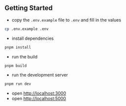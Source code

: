 ## Getting Started
- copy the `.env.example` file to `.env` and fill in the values

```bash
cp .env.example .env
```

- install dependencies

```bash
pnpm install
```

- run the build

```bash
pnpm build
```

- run the development server

```bash
pnpm run dev
```

- open [http://localhost:3000](http://localhost:3000)
- open [http://localhost:5000](http://localhost:5000)
